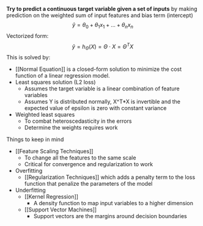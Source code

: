 **Try to predict a continuous target variable given a set of inputs** by making prediction on the weighted sum of input features and bias term (intercept) $$\hat{y} = \theta_0 + \theta_1 x_1 + ... + \theta_n x_n$$Vectorized form: $$\hat{y}=h_{\Theta}(X)=\Theta \cdot X = \Theta^{T}X$$
This is solved by:
- [[Normal Equation]] is a closed-form solution to minimize the cost function of a linear regression model.
- Least squares solution (L2 loss)
    - Assumes the target variable is a linear combination of feature variables
    - Assumes Y is distributed normally, X^T*X is invertible and the expected value of epsilon is zero with constant variance
- Weighted least squares
    - To combat heteroscedasticity in the errors
    - Determine the weights requires work

Things to keep in mind
- [[Feature Scaling Techniques]]
	- To change all the features to the same scale
	- Critical for convergence and regularization to work
- Overfitting
    - [[Regularization Techniques]] which adds a penalty term to the loss function that penalize the parameters of the model
- Underfitting
    - [[Kernel Regression]]
        - A density function to map input variables to a higher dimension
    - [[Support Vector Machines]]
        - Support vectors are the margins around decision boundaries
